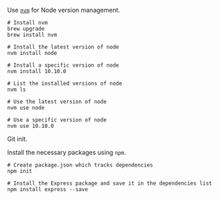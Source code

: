 Use [`nvm`](https://github.com/nvm-sh/nvm) for Node version management.

```
# Install nvm
brew upgrade
brew install nvm

# Install the latest version of node
nvm install node

# Install a specific version of node
nvm install 10.10.0

# List the installed versions of node
nvm ls

# Use the latest version of node
nvm use node

# Use a specific version of node
nvm use 10.10.0
```

Git init.

Install the necessary packages using `npm`.

```
# Create package.json which tracks dependencies
npm init

# Install the Express package and save it in the dependencies list
npm install express --save
```
